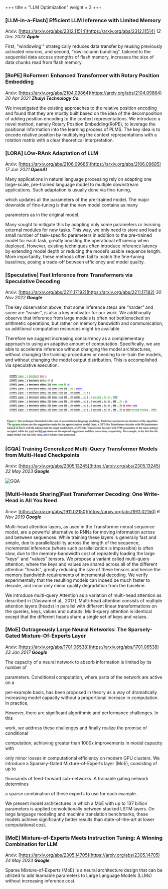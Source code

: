 +++
title = "LLM Optimization"
weight = 3
+++

### [LLM-in-a-Flash] Efficient LLM Inference with Limited Memory

Arxiv: [https://arxiv.org/abs/2312.11514](https://arxiv.org/abs/2312.11514) _12 Dec 2023 **Apple**_

First, "windowing'" strategically reduces data transfer by reusing previously activated neurons, and second, "row-column bundling", tailored to the sequential data access strengths of flash memory, increases the size of data chunks read from flash memory. 


### [RoPE] RoFormer: Enhanced Transformer with Rotary Position Embedding

Arxiv: [https://arxiv.org/abs/2104.09864](https://arxiv.org/abs/2104.09864) _20 Apr 2021 **Zhuiyi Technology Co.**_

We investigated the existing approaches to the relative position encoding and found that they are mostly built based on the idea of the decomposition of adding position encoding to the context representations. We introduce a novel method, namely Rotary Position Embedding(RoPE), to leverage the positional information into the learning process of PLMS. The key idea is to encode relative position by multiplying the context representations with a rotation matrix with a clear theoretical interpretation.


### [LORA] LOw-RAnk Adaptation of LLM

Arxiv: [https://arxiv.org/abs/2106.09685](https://arxiv.org/abs/2106.09685) _17 Jun 2021 **OpenAI**_

Many applications in natural language processing rely on adapting one large-scale, pre-trained language model to multiple downstream applications. Such adaptation is usually done via fine-tuning,

which updates all the parameters of the pre-trained model. The major downside of fine-tuning is that the new model contains as many

parameters as in the original model.

Many sought to mitigate this by adapting only some parameters or learning external modules for new tasks. This way, we only need to store and load a small number of task-specific parameters in addition to the pre-trained model for each task, greatly boosting the operational efficiency when deployed. However, existing techniques often introduce inference latency by extending model depth or reducing the model’s usable sequence length. More importantly, these methods often fail to match the fine-tuning baselines, posing a trade-off between efficiency and model quality.


### [Speculative] Fast Inference from Transformers via Speculative Decoding

Arxiv: [https://arxiv.org/abs/2211.17192](https://arxiv.org/abs/2211.17192) _30 Nov 2022 **Google**_

The key observation above, that some inference steps are “harder” and some are “easier”, is also a key motivator for our work. We additionally observe that inference from large models is often not bottlenecked on arithmetic operations, but rather on memory bandwidth and communication, so additional computation resources might be available.

Therefore we suggest increasing concurrency as a complementary approach to using an adaptive amount of computation. Specifically, we are able to accelerate inference without changing the model architectures, without changing the training-procedures or needing to re-train the models, and without changing the model output distribution. This is accomplished via speculative execution.

![Speculative Decoding](/generative-ai/2-llm-research/llm_3_speculative.png)


### [GQA] Training Generalized Multi-Query Transformer Models from Multi-Head Checkpoints

Arxiv: [https://arxiv.org/abs/2305.13245](https://arxiv.org/abs/2305.13245) _22 May 2023 **Google**_

![GQA](/generative-ai/2-llm-research/llm_3_gqa2.png)


### [Multi-Heads Sharing]Fast Transformer Decoding: One Write-Head is All You Need

Arxiv: [https://arxiv.org/abs/1911.02150](https://arxiv.org/abs/1911.02150) _6 Nov 2019  **Google**_

Multi-head attention layers, as used in the Transformer neural sequence model, are a powerful alternative to RNNs for moving information across and between sequences. While training these layers is generally fast and simple, due to parallelizability across the length of the sequence, incremental inference (where such parallelization is impossible) is often slow, due to the memory-bandwidth cost of repeatedly loading the large "keys'' and "values" tensors. We propose a variant called multi-query attention, where the keys and values are shared across all of the different attention "heads", greatly reducing the size of these tensors and hence the memory bandwidth requirements of incremental decoding. We verify experimentally that the resulting models can indeed be much faster to decode, and incur only minor quality degradation from the baseline.

We introduce multi-query Attention as a variation of multi-head attention as described in [Vaswani et al., 2017]. Multi-head attention consists of multiple attention layers (heads) in parallel with different linear transformations on the queries, keys, values and outputs. Multi-query attention is identical except that the different heads share a single set of keys and values.


### [MoE] Outrageously Large Neural Networks: The Sparsely-Gated Mixture-Of-Experts Layer

Arxiv: [https://arxiv.org/abs/1701.06538](https://arxiv.org/abs/1701.06538) _23 Jan 2017 **Google**_

The capacity of a neural network to absorb information is limited by its number of

parameters. Conditional computation, where parts of the network are active on a

per-example basis, has been proposed in theory as a way of dramatically increasing model capacity without a proportional increase in computation. In practice,

However, there are significant algorithmic and performance challenges. In this

work, we address these challenges and finally realize the promise of conditional

computation, achieving greater than 1000x improvements in model capacity with

only minor losses in computational efficiency on modern GPU clusters. We introduce a Sparsely-Gated Mixture-of-Experts layer (MoE), consisting of up to

thousands of feed-forward sub-networks. A trainable gating network determines

a sparse combination of these experts to use for each example. 

We present model architectures in which a MoE with up to 137 billion parameters is applied convolutionally between stacked LSTM layers. On large language modeling and machine translation benchmarks, these models achieve significantly better results than state-of-the-art at lower computational cost.


### [MoE] Mixture-of-Experts Meets Instruction Tuning: A Winning Combination for LLM

Arxiv: [https://arxiv.org/abs/2305.14705](https://arxiv.org/abs/2305.14705) _24 May 2023 **Google**_

Sparse Mixture-of-Experts (MoE) is a neural architecture design that can be utilized to add learnable parameters to Large Language Models (LLMs) without increasing inference cost. 
